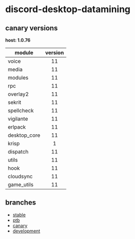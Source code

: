 # discord-desktop-datamining

## canary versions

**host: 1.0.76**

| module | version |
| ------ | :-----: |
| voice | 11 |
| media | 11 |
| modules | 11 |
| rpc | 11 |
| overlay2 | 11 |
| sekrit | 11 |
| spellcheck | 11 |
| vigilante | 11 |
| erlpack | 11 |
| desktop_core | 11 |
| krisp | 1 |
| dispatch | 11 |
| utils | 11 |
| hook | 11 |
| cloudsync | 11 |
| game_utils | 11 |

## branches

- [stable](https://github.com/OpenAsar/discord-desktop-datamining/tree/stable)
- [ptb](https://github.com/OpenAsar/discord-desktop-datamining/tree/ptb)
- [canary](https://github.com/OpenAsar/discord-desktop-datamining/tree/canary)
- [development](https://github.com/OpenAsar/discord-desktop-datamining/tree/development)